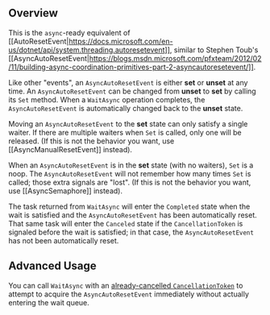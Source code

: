 ## Overview

This is the `async`-ready equivalent of [[AutoResetEvent|https://docs.microsoft.com/en-us/dotnet/api/system.threading.autoresetevent]], similar to Stephen Toub's [[AsyncAutoResetEvent|https://blogs.msdn.microsoft.com/pfxteam/2012/02/11/building-async-coordination-primitives-part-2-asyncautoresetevent/]].

Like other "events", an `AsyncAutoResetEvent` is either **set** or **unset** at any time. An `AsyncAutoResetEvent` can be changed from **unset** to **set** by calling its `Set` method. When a `WaitAsync` operation completes, the `AsyncAutoResetEvent` is automatically changed back to the **unset** state.

Moving an `AsyncAutoResetEvent` to the **set** state can only satisfy a single waiter. If there are multiple waiters when `Set` is called, only one will be released. (If this is not the behavior you want, use [[AsyncManualResetEvent]] instead).

When an `AsyncAutoResetEvent` is in the **set** state (with no waiters), `Set` is a noop. The `AsyncAutoResetEvent` will not remember how many times `Set` is called; those extra signals are "lost". (If this is not the behavior you want, use [[AsyncSemaphore]] instead).

The task returned from `WaitAsync` will enter the `Completed` state when the wait is satisfied and the `AsyncAutoResetEvent` has been automatically reset. That same task will enter the `Canceled` state if the `CancellationToken` is signaled before the wait is satisfied; in that case, the `AsyncAutoResetEvent` has not been automatically reset.

## Advanced Usage

You can call `WaitAsync` with an [already-cancelled `CancellationToken`](Cancellation) to attempt to acquire the `AsyncAutoResetEvent` immediately without actually entering the wait queue.
